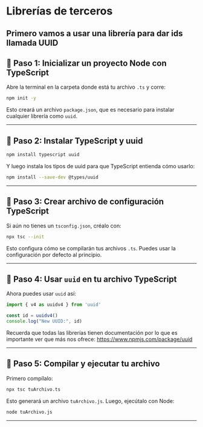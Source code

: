 # Librerías de terceros

Primero vamos a usar una librería para dar ids llamada UUID
---

## 🧩 Paso 1: Inicializar un proyecto Node con TypeScript

Abre la terminal en la carpeta donde está tu archivo `.ts` y corre:

```bash
npm init -y
```

Esto creará un archivo `package.json`, que es necesario para instalar cualquier librería como `uuid`.

---

## 🧩 Paso 2: Instalar TypeScript y uuid

```bash
npm install typescript uuid
```

Y luego instala los tipos de uuid para que TypeScript entienda cómo usarlo:

```bash
npm install --save-dev @types/uuid
```

---

## 🧩 Paso 3: Crear archivo de configuración TypeScript

Si aún no tienes un `tsconfig.json`, créalo con:

```bash
npx tsc --init
```

Esto configura cómo se compilarán tus archivos `.ts`. Puedes usar la configuración por defecto al principio.

---

## 🧩 Paso 4: Usar `uuid` en tu archivo TypeScript

Ahora puedes usar `uuid` así:

```ts
import { v4 as uuidv4 } from 'uuid'

const id = uuidv4()
console.log("New UUID:", id)
```

Recuerda que todas las librerías tienen documentación por lo que es importante ver que más nos ofrece: https://www.npmjs.com/package/uuid

---

## 🧩 Paso 5: Compilar y ejecutar tu archivo

Primero compílalo:

```bash
npx tsc tuArchivo.ts
```

Esto generará un archivo `tuArchivo.js`. Luego, ejecútalo con Node:

```bash
node tuArchivo.js
```

---


